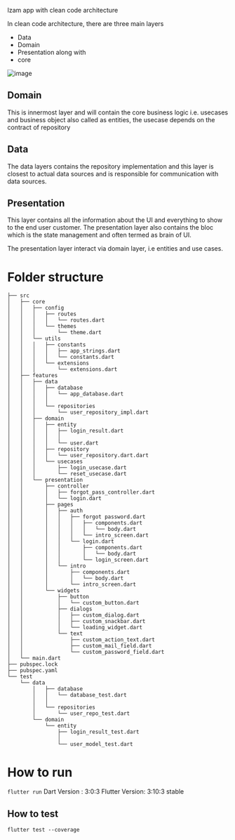 Izam app with clean code architecture

In clean code architecture, there are three main layers

- Data
- Domain
- Presentation
  along with
- core

![image](https://user-images.githubusercontent.com/25193983/112195232-b8665d80-8c2f-11eb-83cb-e362b8bff420.png)

## Domain

This is innermost layer and will contain the core business logic i.e. usecases and business object also called as entities, the usecase depends on the contract of repository

## Data

The data layers contains the repository implementation and this layer is closest to actual data sources and is responsible for communication with data sources.

## Presentation

This layer contains all the information about the UI and everything to show to the end user customer. The presentation layer also contains the bloc which is the state management and often termed as brain of UI.

The presentation layer interact via domain layer, i.e entities and use cases.

# Folder structure

```
├── src
│   ├── core
│   │   ├── config
│   │   │   ├── routes
│   │   │   │   └── routes.dart
│   │   │   └── themes
│   │   │       └── theme.dart
│   │   └── utils
│   │   │   ├── constants
│   │   │   │   ├── app_strings.dart
│   │   │   │   └── constants.dart
│   │   │   └── extensions
│   │   │       └── extensions.dart
│   ├── features
│   │   ├── data
│   │   │   ├── database
│   │   │   │   └── app_database.dart
│   │   │   │
│   │   │   └── repositories
│   │   │       └── user_repository_impl.dart
│   │   ├── domain
│   │   │   ├── entity
│   │   │   │   ├── login_result.dart
│   │   │   │   │
│   │   │   │   └── user.dart
│   │   │   ├── repository
│   │   │   │   └── user_repository.dart.dart
│   │   │   └── usecases
│   │   │       ├── login_usecase.dart
│   │   │       └── reset_usecase.dart
│   │   └── presentation
│   │       ├── controller
│   │       │   ├── forgot_pass_controller.dart
│   │       │   └── login.dart
│   │       ├── pages
│   │       │   ├── auth
│   │       │   │   ├── forgot password.dart
│   │       │   │   │   ├── components.dart
│   │       │   │   │   │   └── body.dart
│   │       │   │   │   └── intro_screen.dart
│   │       │   │   └── login.dart
│   │       │   │       ├── components.dart
│   │       │   │       │   └── body.dart
│   │       │   │       └── login_screen.dart
│   │       │   └── intro
│   │       │       ├── components.dart
│   │       │       │   └── body.dart
│   │       │       └── intro_screen.dart
│   │       └── widgets
│   │           ├── button
│   │           │   └── custom_button.dart
│   │           ├── dialogs
│   │           │   ├── custom_dialog.dart
│   │           │   ├── custom_snackbar.dart
│   │           │   └── loading_widget.dart
│   │           └── text
│   │               ├── custom_action_text.dart
│   │               ├── custom_mail_field.dart
│   │               └── custom_password_field.dart
│   └── main.dart
├── pubspec.lock
├── pubspec.yaml
└── test
    └── data
        │   ├── database
        │   │   └── database_test.dart
        │   │
        │   └── repositories
        │       └── user_repo_test.dart
        └── domain
            └── entity
                ├── login_result_test.dart
                │
                └── user_model_test.dart

```

# How to run

`flutter run`
Dart Version : 3:0:3
Flutter Version: 3:10:3 stable

## How to test

`flutter test --coverage`
